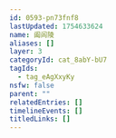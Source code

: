 ```yaml
---
id: 0593-pn73fnf8
lastUpdated: 1754633624
name: 阖闾陵
aliases: []
layer: 3
categoryId: cat_8abY-bU7
tagIds:
  - tag_eAgXxyKy
nsfw: false
parent: ""
relatedEntries: []
timelineEvents: []
titledLinks: []
---
```



